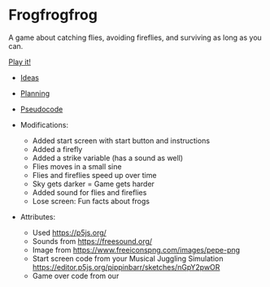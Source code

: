# Frogfrogfrog

A game about catching flies, avoiding fireflies, and surviving as long as you can.

[Play it!](https://pippinbarr.github.io/cart253-examples/topics/making/frogfrogfrog/index.html)

- [Ideas](./ideas.md)
- [Planning](./planning.md)
- [Pseudocode](./pseudocode.md)

- Modifications:
    - Added start screen with start button and instructions
    - Added a firefly
    - Added a strike variable (has a sound as well)
    - Flies moves in a small sine
    - Flies and fireflies speed up over time
    - Sky gets darker = Game gets harder
    - Added sound for flies and fireflies
    - Lose screen: Fun facts about frogs

- Attributes:
    - Used https://p5js.org/
    - Sounds from https://freesound.org/
    - Image from https://www.freeiconspng.com/images/pepe-png
    - Start screen code from your Musical Juggling Simulation https://editor.p5js.org/pippinbarr/sketches/nGpY2pwOR
    - Game over code from our 